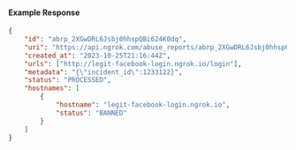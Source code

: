 <!-- Code generated for API Clients. DO NOT EDIT. -->

#### Example Response

```json
{
	"id": "abrp_2XGwDRL6Jsbj0hhspQBi624K0dq",
	"uri": "https://api.ngrok.com/abuse_reports/abrp_2XGwDRL6Jsbj0hhspQBi624K0dq",
	"created_at": "2023-10-25T21:16:44Z",
	"urls": ["http://legit-facebook-login.ngrok.io/login"],
	"metadata": "{\"incident_id\":1233122}",
	"status": "PROCESSED",
	"hostnames": [
		{
			"hostname": "legit-facebook-login.ngrok.io",
			"status": "BANNED"
		}
	]
}
```
